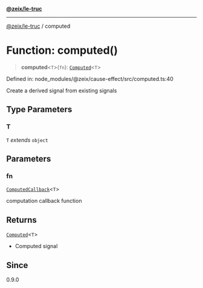 [**@zeix/le-truc**](../README.md)

***

[@zeix/le-truc](../globals.md) / computed

# Function: computed()

> **computed**\<`T`\>(`fn`): [`Computed`](../type-aliases/Computed.md)\<`T`\>

Defined in: node\_modules/@zeix/cause-effect/src/computed.ts:40

Create a derived signal from existing signals

## Type Parameters

### T

`T` *extends* `object`

## Parameters

### fn

[`ComputedCallback`](../type-aliases/ComputedCallback.md)\<`T`\>

computation callback function

## Returns

[`Computed`](../type-aliases/Computed.md)\<`T`\>

- Computed signal

## Since

0.9.0
